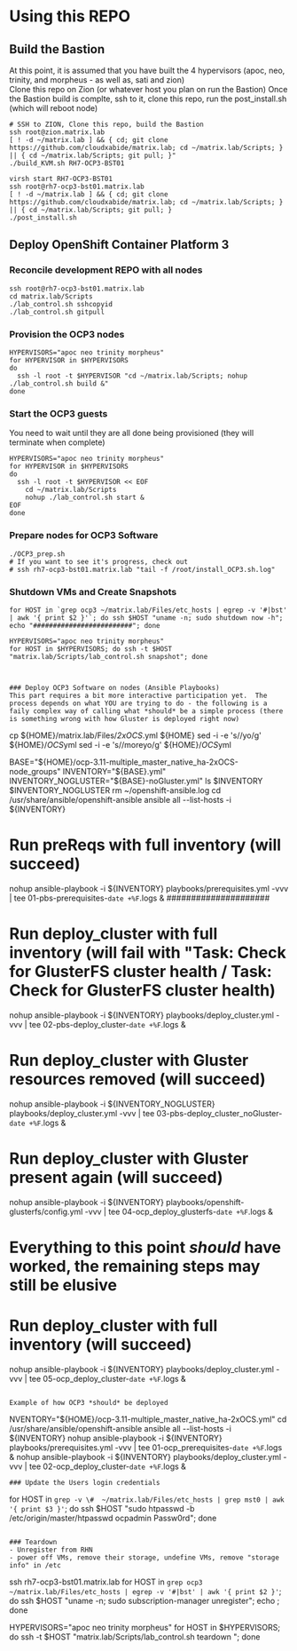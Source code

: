 # Using this REPO

## Build the Bastion 
At this point, it is assumed that you have built the 4 hypervisors (apoc, neo, trinity, and morpheus - as well as, sati and zion)  
Clone this repo on Zion (or whatever host you plan on run the Bastion)
Once the Bastion build is complte, ssh to it, clone this repo, run the post_install.sh (which will reboot node)  
```
# SSH to ZION, Clone this repo, build the Bastion
ssh root@zion.matrix.lab
[ ! -d ~/matrix.lab ] && { cd; git clone https://github.com/cloudxabide/matrix.lab; cd ~/matrix.lab/Scripts; } || { cd ~/matrix.lab/Scripts; git pull; }"
./build_KVM.sh RH7-OCP3-BST01

virsh start RH7-OCP3-BST01
ssh root@rh7-ocp3-bst01.matrix.lab
[ ! -d ~/matrix.lab ] && { cd; git clone https://github.com/cloudxabide/matrix.lab; cd ~/matrix.lab/Scripts; } || { cd ~/matrix.lab/Scripts; git pull; }
./post_install.sh 
```

## Deploy OpenShift Container Platform 3
### Reconcile development REPO with all nodes
```
ssh root@rh7-ocp3-bst01.matrix.lab
cd matrix.lab/Scripts
./lab_control.sh sshcopyid
./lab_control.sh gitpull
```

### Provision the OCP3 nodes 
```
HYPERVISORS="apoc neo trinity morpheus"
for HYPERVISOR in $HYPERVISORS
do
  ssh -l root -t $HYPERVISOR "cd ~/matrix.lab/Scripts; nohup ./lab_control.sh build &"
done
```
### Start the OCP3 guests
You need to wait until they are all done being provisioned (they will terminate when complete)
```
HYPERVISORS="apoc neo trinity morpheus"
for HYPERVISOR in $HYPERVISORS    
do
  ssh -l root -t $HYPERVISOR << EOF
    cd ~/matrix.lab/Scripts
    nohup ./lab_control.sh start &
EOF
done
```

### Prepare nodes for OCP3 Software
```
./OCP3_prep.sh
# If you want to see it's progress, check out
# ssh rh7-ocp3-bst01.matrix.lab "tail -f /root/install_OCP3.sh.log"
```

### Shutdown VMs and Create Snapshots
```
for HOST in `grep ocp3 ~/matrix.lab/Files/etc_hosts | egrep -v '#|bst' | awk '{ print $2 }'`; do ssh $HOST "uname -n; sudo shutdown now -h"; echo "#########################"; done

HYPERVISORS="apoc neo trinity morpheus"
for HOST in $HYPERVISORS; do ssh -t $HOST "matrix.lab/Scripts/lab_control.sh snapshot"; done

```

```


### Deploy OCP3 Software on nodes (Ansible Playbooks)
This part requires a bit more interactive participation yet.  The process depends on what YOU are trying to do - the following is a faily complex way of calling what *should* be a simple process (there is something wrong with how Gluster is deployed right now)
```
cp ${HOME}/matrix.lab/Files/*2xOCS*.yml ${HOME} 
sed -i -e 's/<rhnuser>/yo/g' ${HOME}/*OCS*yml
sed -i -e 's/<rhnpass>/moreyo/g' ${HOME}/*OCS*yml

BASE="${HOME}/ocp-3.11-multiple_master_native_ha-2xOCS-node_groups"
INVENTORY="${BASE}.yml"
INVENTORY_NOGLUSTER="${BASE}-noGluster.yml"
ls $INVENTORY $INVENTORY_NOGLUSTER
rm ~/openshift-ansible.log
cd /usr/share/ansible/openshift-ansible
ansible all --list-hosts -i ${INVENTORY}
# Run preReqs with full inventory (will succeed)
nohup ansible-playbook -i ${INVENTORY} playbooks/prerequisites.yml -vvv | tee 01-pbs-prerequisites-`date +%F`.logs &
#####################
# Run deploy_cluster with full inventory (will fail with "Task: Check for GlusterFS cluster health / Task: Check for GlusterFS cluster health)
nohup ansible-playbook -i ${INVENTORY} playbooks/deploy_cluster.yml -vvv | tee 02-pbs-deploy_cluster-`date +%F`.logs &
# Run deploy_cluster with Gluster resources removed (will succeed)
nohup ansible-playbook -i ${INVENTORY_NOGLUSTER} playbooks/deploy_cluster.yml -vvv | tee 03-pbs-deploy_cluster_noGluster-`date +%F`.logs &
# Run deploy_cluster with Gluster present again (will succeed)
nohup ansible-playbook -i ${INVENTORY} playbooks/openshift-glusterfs/config.yml -vvv | tee 04-ocp_deploy_glusterfs-`date +%F`.logs &

# Everything to this point *should* have worked, the remaining steps may still be elusive
# Run deploy_cluster with full inventory (will succeed)
nohup ansible-playbook -i ${INVENTORY} playbooks/deploy_cluster.yml -vvv | tee 05-ocp_deploy_cluster-`date +%F`.logs &
```

Example of how OCP3 *should* be deployed
```
NVENTORY="${HOME}/ocp-3.11-multiple_master_native_ha-2xOCS.yml"
cd /usr/share/ansible/openshift-ansible
ansible all --list-hosts -i ${INVENTORY}
nohup ansible-playbook -i ${INVENTORY} playbooks/prerequisites.yml -vvv | tee 01-ocp_prerequisites-`date +%F`.logs &
nohup ansible-playbook -i ${INVENTORY} playbooks/deploy_cluster.yml -vvv | tee 02-ocp_deploy_cluster-`date +%F`.logs &
```
### Update the Users login credentials
```
for HOST in `grep -v \#  ~/matrix.lab/Files/etc_hosts | grep mst0 | awk '{ print $3 }'`; do ssh $HOST  "sudo htpasswd -b /etc/origin/master/htpasswd ocpadmin Passw0rd"; done
```

### Teardown
- Unregister from RHN
- power off VMs, remove their storage, undefine VMs, remove "storage info" in /etc

```
ssh rh7-ocp3-bst01.matrix.lab
for HOST in `grep ocp3 ~/matrix.lab/Files/etc_hosts | egrep -v '#|bst' | awk '{ print $2 }'`; do ssh $HOST "uname -n; sudo subscription-manager unregister"; echo ; done

HYPERVISORS="apoc neo trinity morpheus"
for HOST in $HYPERVISORS; do ssh -t $HOST "matrix.lab/Scripts/lab_control.sh teardown "; done
```

